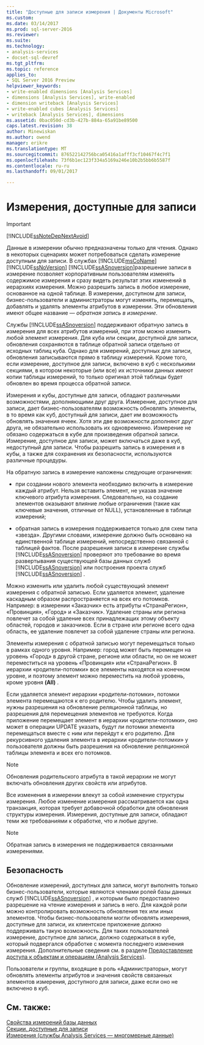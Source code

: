 ```yaml
---
title: "Доступные для записи измерения | Документы Microsoft"
ms.custom: 
ms.date: 03/14/2017
ms.prod: sql-server-2016
ms.reviewer: 
ms.suite: 
ms.technology:
- analysis-services
- docset-sql-devref
ms.tgt_pltfrm: 
ms.topic: reference
applies_to:
- SQL Server 2016 Preview
helpviewer_keywords:
- write-enabled dimensions [Analysis Services]
- dimensions [Analysis Services], write-enabled
- dimension writeback [Analysis Services]
- write-enabled cubes [Analysis Services]
- writeback [Analysis Services], dimensions
ms.assetid: 0bac050d-cd3b-427b-884a-65a91be89500
caps.latest.revision: 38
author: Minewiskan
ms.author: owend
manager: erikre
ms.translationtype: MT
ms.sourcegitcommit: 876522142756bca05416a1afff3cf10467f4c7f1
ms.openlocfilehash: 73f6b1ec123f334a5169a246e10b2b5bb6b5587f
ms.contentlocale: ru-ru
ms.lasthandoff: 09/01/2017

---
```

# <a name="write-enabled-dimensions"></a>Измерения, доступные для записи
    
> [!IMPORTANT]  
>  [!INCLUDE[ssNoteDepNextAvoid](../../includes/ssnotedepnextavoid-md.md)]  
  
 Данные в измерении обычно предназначены только для чтения. Однако в некоторых сценариях может потребоваться сделать измерение доступным для записи. В службах [!INCLUDE[msCoName](../../includes/msconame-md.md)] [!INCLUDE[ssNoVersion](../../includes/ssnoversion-md.md)] [!INCLUDE[ssASnoversion](../../includes/ssasnoversion-md.md)]разрешение записи в измерение позволяет корпоративным пользователям изменять содержимое измерения и сразу видеть результат этих изменений в иерархиях измерения. Можно разрешить запись в любое измерение, основанное на одной таблице. В измерении, доступном для записи, бизнес-пользователи и администраторы могут изменять, перемещать, добавлять и удалять элементы атрибутов в измерении. Эти обновления имеют общее название — *обратная запись в измерение*.  
  
 Службы [!INCLUDE[ssASnoversion](../../includes/ssasnoversion-md.md)] поддерживают обратную запись в измерения для всех атрибутов измерений, при этом можно изменить любой элемент измерения. Для куба или секции, доступной для записи, обновления сохраняются в таблице обратной записи отдельно от исходных таблиц куба. Однако для измерений, доступных для записи, обновления записываются прямо в таблицу измерений. Кроме того, если измерение, доступное для записи, включено в куб с несколькими секциями, в котором некоторые (или все) их источники данных имеют копии таблицы измерений, то только оригинал этой таблицы будет обновлен во время процесса обратной записи.  
  
 Измерения и кубы, доступные для записи, обладают различными возможностями, дополняющими друг друга. Измерение, доступное для записи, дает бизнес-пользователям возможность обновлять элементы, в то время как куб, доступный для записи, дает им возможность обновлять значения ячеек. Хотя эти две возможности дополняют друг друга, не обязательно использовать их одновременно. Измерение не обязано содержаться в кубе для произведения обратной записи. Измерение, доступное для записи, может включаться даже в куб, недоступный для записи. Чтобы разрешить запись в измерения и в кубы, а также для сохранения их безопасности, используются различные процедуры.  
  
 На обратную запись в измерение наложены следующие ограничения:  
  
-   при создании нового элемента необходимо включить в измерение каждый атрибут. Нельзя вставить элемент, не указав значение ключевого атрибута измерения. Следовательно, на создание элементов оказывают влияние любые ограничения (такие как ключевые значения, отличные от NULL), установленные в таблице измерений;  
  
-   обратная запись в измерения поддерживается только для схем типа «звезда». Другими словами, измерение должно быть основано на единственной таблице измерений, непосредственно связанной с таблицей фактов. После разрешения записи в измерение службы [!INCLUDE[ssASnoversion](../../includes/ssasnoversion-md.md)] проверяют это требование во время развертывания существующей базы данных служб [!INCLUDE[ssASnoversion](../../includes/ssasnoversion-md.md)] или построения проекта служб [!INCLUDE[ssASnoversion](../../includes/ssasnoversion-md.md)] .  
  
 Можно изменить или удалить любой существующий элемент измерения с обратной записью. Если удаляется элемент, удаление каскадным образом распространяется на всех его потомков. Например: в измерении «Заказчик» есть атрибуты «СтранаРегион», «Провинция», «Город» и «Заказчик». Удаление страны или региона повлечет за собой удаление всех принадлежащих этому объекту областей, городов и заказчиков. Если в стране или регионе всего одна область, ее удаление повлечет за собой удаление страны или региона.  
  
 Элементы измерения с обратной записью могут перемещаться только в рамках одного уровня. Например: город может быть перемещен на уровень «Город» в другой стране, регионе или области, но он не может переместиться на уровень «Провинция» или «СтранаРегион». В иерархии «родители-потомки» все элементы находятся на конечном уровне, и поэтому элемент можно переместить на любой уровень, кроме уровня **(All)** .  
  
 Если удаляется элемент иерархии «родители-потомки», потомки элемента перемещаются к его родителю. Чтобы удалить элемент, нужны разрешения на обновление реляционной таблицы, но разрешения для перемещения элементов не требуются. Когда приложение перемещает элемент в иерархии «родители-потомки», оно может в операции UPDATE указать, будут ли потомки элемента перемещаться вместе с ним или перейдут к его родителю. Для рекурсивного удаления элемента в иерархии «родители-потомки» у пользователя должны быть разрешения на обновление реляционной таблицы элемента и всех его потомков.  
  
> [!NOTE]  
>  Обновления родительского атрибута в такой иерархии не могут включать обновления других свойств или атрибутов.  
  
 Все изменения в измерении влекут за собой изменение структуры измерения. Любое изменение измерения рассматривается как одна транзакция, которая требует добавочной обработки для обновления структуры измерения. Измерения, доступные для записи, обладают теми же требованиями к обработке, что и любые другие.  
  
> [!NOTE]  
>  Обратная запись в измерения не поддерживается связанными измерениями.  
  
## <a name="security"></a>Безопасность  
 Обновление измерений, доступных для записи, могут выполнять только бизнес-пользователи, которые являются членами ролей базы данных служб [!INCLUDE[ssASnoversion](../../includes/ssasnoversion-md.md)] , и которым было предоставлено разрешение на чтение измерения и запись в него. Для каждой роли можно контролировать возможность обновления тех или иных элементов. Чтобы бизнес-пользователи могли обновлять измерения, доступные для записи, их клиентское приложение должно поддерживать такую возможность. Для таких пользователей измерение, доступное для записи, должно содержаться в кубе, который подвергался обработке с момента последнего изменения измерения. Дополнительные сведения см. в разделе [Предоставление доступа к объектам и операциям (Analysis Services)](../../analysis-services/multidimensional-models/authorizing-access-to-objects-and-operations-analysis-services.md).  
  
 Пользователи и группы, входящие в роль «Администраторы», могут обновлять элементы атрибутов и значения свойств связанных элементов измерения, доступного для записи, даже если оно не включено в куб.  
  
## <a name="see-also"></a>См. также:  
 [Свойства измерений базы данных](../../analysis-services/multidimensional-models-olap-logical-dimension-objects/database-dimension-properties.md)   
 [Секции, доступные для записи](../../analysis-services/multidimensional-models-olap-logical-cube-objects/partitions-write-enabled-partitions.md)   
 [Измерения (службы Analysis Services — многомерные данные)](../../analysis-services/multidimensional-models-olap-logical-dimension-objects/dimensions-analysis-services-multidimensional-data.md)  
  
  
